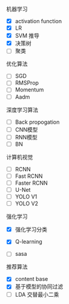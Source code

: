 机器学习
- [x] activation function
- [x] LR
- [x] SVM 推导
- [x] 决策树
- [ ] 聚类

优化算法
- [ ] SGD
- [ ] RMSProp
- [ ] Momentum
- [ ] Aadm

深度学习算法
- [ ] Back propogation
- [ ] CNN模型
- [ ] RNN模型
- [ ] BN

计算机视觉
- [ ] RCNN
- [ ] Fast RCNN
- [ ] Faster RCNN
- [ ] U-Net
- [ ] YOLO V1
- [ ] YOLO V2

强化学习
- [x] 强化学习分类
- [x] Q-learning
- [ ] sasa


推荐算法
- [x] content base
- [x] 基于模型的协同过滤
- [ ] LDA 交替最小二乘